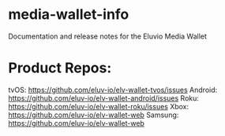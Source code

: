 # media-wallet-info
Documentation and release notes for the Eluvio Media Wallet


# Product Repos:
tvOS: https://github.com/eluv-io/elv-wallet-tvos/issues
Android: https://github.com/eluv-io/elv-wallet-android/issues
Roku: https://github.com/eluv-io/elv-wallet-roku/issues
Xbox: https://github.com/eluv-io/elv-wallet-web
Samsung: https://github.com/eluv-io/elv-wallet-web
